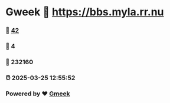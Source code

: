 # Gweek :link: https://bbs.myla.rr.nu 
### :page_facing_up: [42](https://bbs.myla.rr.nu/tag.html) 
### :speech_balloon: 4 
### :hibiscus: 232160 
### :alarm_clock: 2025-03-25 12:55:52 
### Powered by :heart: [Gmeek](https://github.com/Meekdai/Gmeek)
